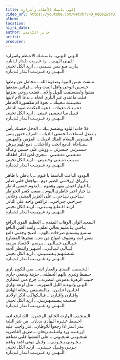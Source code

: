 ```yaml
---
title: إلهي باسمك الأعظام وأسراره
video_url: https://youtube.com/watch?v=D_WeQoZwtrQ
album:
location:
hijri_date:
author: جابر الكاظمي
artist:
producer:
---
```


الـهـي الـهـي...بـاسـمـك الاعـظم واسراره \
الـهـي الـهـي... رد غـريـب الـدار لـدياره \
يـارب مـو بـس بـنـيـني ... اريد الكل تجيني \
الــهــي  رد غــريــب الـدار لـديـاره \
 \
مـشت  عيس النبوة وصفوة الله... محامل عن وطنها \
حـسـين الوحي واهل البيت وياه ...قرائين بضعنها \
مشوا واستسلمت للويل والاه... قضت روحي بحزنها \
قـلت  ماعندي  غير الباري انخاه... بدعا الام لابنها \
نـخـيـتـك نـخيتك... نخوة ام مكسورة الخاطر \
دعـيـتـك  دعيتك ...دعوة الفكدت ضوه الناظر \
قـبـل مـا تـعـمـى عـيني... اريد الكل تجيني \
الــهــي  رد غــريــب الـدار لـديـاره \
 \
فلا خاب اليلوذ ويعتصم بيك... الدخل حصنك يأمن \
بـفضل اسماءك الحسنى اناديك... العرف حقهن يثمن \
الـقـدوس  السلام الملك ادريك... المؤمن والمهيمن \
بـمـناجاة الدمع انحب واناجيك... دمع للهم يبرهن \
حـسـرتـي حـسرتي... وونتي على حسين وعياله \
دمـعـتـي  دمـعـتـي ...تجري لمن اذكر اطفاله \
سـبـب دمـعـي وحـنـيني... اريد الكل تجيني \
الــهــي  رد غــريــب الـدار لـديـاره \
 \
الـودود  الباعث  الباسط يا قيوم ...يا باطن يا ظاهر \
يـارزاق ارزقـنـي الصبر دوم ...واجعل قلبي صابر \
يـا قـهار اعيش بقهر وهموم ...لقدوم حسين اناطر \
يـا جبار اجبر خاطري اليوم ...صعب كسر الخواطر \
نـيـاحـي نـيـاحي... على العزيز المشى وخلاني \
جـراحـي  جـراحي...  تراكمن واحد على الثاني \
اريـد  اقـطـع ونـيـنـي... اريـد الكل تجيني \
الــهــي  رد غــريــب الـدار لـديـاره \
 \
الـمعيد  الولي الوهاب المقدم... العظيم القوي الرافع \
يـاحـي يـاعـليم بحالي تعلم... وانت الغني النافع \
سـميع وتسمتع صرخات بالهم... اصيح وجفني دامع \
بصير  انت وتشوف امواج من دم... تفجرها المصارع \
خـيـالـي خـيـالـي... يـرسم الاجساد مرميه \
لـيـالـي لـيـالـي... اسـهـر واتـنطر الجيه \
شـمـلـهـم يـعـتـنـيـني... اريد الكل تجيني \
الــهــي  رد غــريــب الـدار لـديـاره \
 \
الـحـسيب  المبدي والغفار انته... يمن للكون باري \
حـفيظ وتدري بالهم الحملته... حزينة ودمعي جاري \
حبيب  الزهرة بدموعي انتظرته... جزع مني انتظاري \
الـهـي ولـوعـة الليل السهرته... مثل لوعة نهاري \
اعـايـن اعـايـن... بـالـشـمس ريحانة الهادي \
واقـارن واقـارن... هـالـكواكب اذكر اولادي \
صـحـت يـمـسـهـريـني... اريد الكل تجيني \
الــهــي  رد غــريــب الـدار لـديـاره \
 \
الـمـجـيب الوارث الخالق الرحمن... الك ارفع اديه \
احـفـط عـتـرة الـهادي يديان... من شر البلية \
نـذر انـذر اذا رجعوا للاوطان... نذر واجب عليه \
ازرعـنـه  ورد وامـلـيه ريحان ...طريق الغاضرية \
شـجـونـي شـجـوني ...على المشوا قلبي تمناهم \
يـجـونـي يـجـونـي... وقـبل موتي اقعد وياهم \
يـربـي وقـبـل حـيـنـي... اريـد الكل تجيني \
الــهــي  رد غــريــب الـدار لـديـاره

